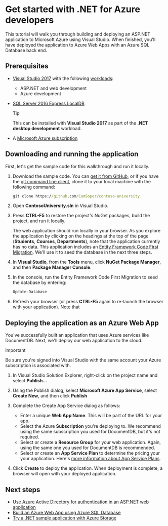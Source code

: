 

# Get started with .NET for Azure developers

This tutorial will walk you through building and deploying an ASP.NET application to Microsoft Azure using Visual Studio.  When finished, you'll have deployed the application to Azure Web Apps with an Azure SQL Database back end.

## Prerequisites

* [Visual Studio 2017](https://www.visualstudio.com/downloads/) with the following [workloads](/visualstudio/install/modify-visual-studio):
    * ASP.NET and web development
    * Azure development
* [SQL Server 2016 Express LocalDB](https://msdn.microsoft.com/en-us/library/hh510202.aspx)

    >[!TIP]
    >This can be installed with **Visual Studio 2017** as part of the **.NET desktop development** workload. 
* A [Microsoft Azure subscription](https://azure.microsoft.com/free/)


## Downloading and running the application

First, let's get the sample code for this walkthrough and run it locally.

1. Download the sample code.  You can [get it from GitHub](https://github.com/CamSoper/contoso-university), or if you have the [git command line client](https://git-scm.com/), clone it to your local machine with the following command:

    ```cmd
    git clone https://github.com/CamSoper/contoso-university
    ```

2. Open **ContosoUniversity.sln** in Visual Studio.

3. Press **CTRL-F5** to restore the project's NuGet packages, build the project, and run it locally.
        
    The web application should run locally in your browser.  As you explore the application by clicking on the headings at the top of the page (**Students**, **Courses**, **Departments**), note that the application currently has no data.  This application includes an [Entity Framework Code First Migration](https://msdn.microsoft.com/library/jj591621.aspx).  We'll use it to seed the database in the next three steps.

4. In **Visual Studio**, from the **Tools** menu, click **NuGet Package Manager**, and then **Package Manager Console**.

5. In the console, run the Entity Framework Code First Migration to seed the database by entering:

    ```powershell
    Update-Database
    ```

6. Refresh your browser (or press **CTRL-F5** again to re-launch the browser with your application).  Note that 

## Deploying the application as an Azure Web App

You've successfully built an application that uses Azure services like DocumentDB.  Next, we'll deploy our web application to the cloud.

> [!IMPORTANT]
> Be sure you're signed into Visual Studio with the same account your Azure subscription is associated with.

1. In Visual Studio Solution Explorer, right-click on the project name and select **Publish...**

2. Using the Publish dialog, select **Microsoft Azure App Service**, select **Create New**, and then click **Publish**

3. Complete the Create App Service dialog as follows:

    * Enter a unique **Web App Name**.  This will be part of the URL for your app.
    * Select the Azure **Subscription** you're deploying to.  We recommend using the same subscription you used for DocumentDB, but it's not required.
    * Select or create a **Resource Group** for your web application. Again, using the same one you used for DocumentDB is recommended.
    * Select or create an **App Service Plan** to determine the pricing your your application.  Here's [more information about App Service Plans](/azure/app-service/azure-web-sites-web-hosting-plans-in-depth-overview).

4. Click **Create** to deploy the application.  When deployment is complete, a browser will open with your deployed application.

## Next steps

* [Use Azure Active Directory for authentication in an ASP.NET web application](/azure/active-directory/develop/active-directory-devquickstarts-webapp-dotnet)
* [Build an Azure Web App using Azure SQL Database](/azure/app-service-web/web-sites-dotnet-get-started)
* [Try a .NET sample application with Azure Storage](/azure/storage/storage-samples-dotnet)


